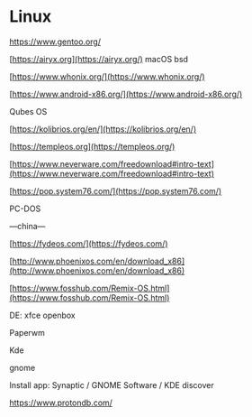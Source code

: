 # Linux

https://www.gentoo.org/

[https://airyx.org](https://airyx.org/) macOS bsd

[https://www.whonix.org/](https://www.whonix.org/)

[https://www.android-x86.org/](https://www.android-x86.org/)

Qubes OS

[https://kolibrios.org/en/](https://kolibrios.org/en/)

[https://templeos.org](https://templeos.org/)

[https://www.neverware.com/freedownload#intro-text](https://www.neverware.com/freedownload#intro-text)

[https://pop.system76.com/](https://pop.system76.com/)

PC-DOS

—china—

[https://fydeos.com/](https://fydeos.com/)

[http://www.phoenixos.com/en/download_x86](http://www.phoenixos.com/en/download_x86)

[https://www.fosshub.com/Remix-OS.html](https://www.fosshub.com/Remix-OS.html)

DE: xfce openbox

Paperwm

Kde

gnome

Install app: Synaptic / GNOME Software / KDE discover

https://www.protondb.com/